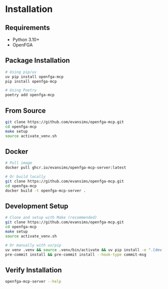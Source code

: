 # Installation

## Requirements

- Python 3.10+
- OpenFGA

## Package Installation

```bash
# Using pip/uv
uv pip install openfga-mcp
pip install openfga-mcp

# Using Poetry
poetry add openfga-mcp
```

## From Source

```bash
git clone https://github.com/evansims/openfga-mcp.git
cd openfga-mcp
make setup
source activate_venv.sh
```

## Docker

```bash
# Pull image
docker pull ghcr.io/evansims/openfga-mcp-server:latest

# Or build locally
git clone https://github.com/evansims/openfga-mcp.git
cd openfga-mcp
docker build -t openfga-mcp-server .
```

## Development Setup

```bash
# Clone and setup with Make (recommended)
git clone https://github.com/evansims/openfga-mcp.git
cd openfga-mcp
make setup
source activate_venv.sh

# Or manually with uv/pip
uv venv .venv && source .venv/bin/activate && uv pip install -e ".[dev,test,docs]"
pre-commit install && pre-commit install --hook-type commit-msg
```

## Verify Installation

```bash
openfga-mcp-server --help
```
